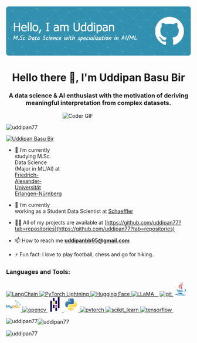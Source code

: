 ![Header](./github-header-image.png)

<h1 align="center">Hello there 👋, I'm Uddipan Basu Bir</h1>
<h3 align="center">A data science & AI enthusiast with the motivation of deriving meaningful interpretation from complex datasets.</h3>

<img alt="Coder GIF" align="right" height=250 width=350 src="https://user-images.githubusercontent.com/74038190/212748842-9fcbad5b-6173-4175-8a61-521f3dbb7514.gif" />
<br>
<p align="left"> <img src="https://komarev.com/ghpvc/?username=uddipan77&label=Profile%20views&color=0e75b6&style=flat" alt="uddipan77" /> </p>

<p align="left"> 
  <a href="https://www.linkedin.com/in/uddipan-basu-bir" target="_blank">
    <img src="https://img.shields.io/badge/LinkedIn-Uddipan%20Basu%20Bir-blue?style=for-the-badge&logo=linkedin" alt="Uddipan Basu Bir" />
  </a> 
</p>

- 🌱 I’m currently studying M.Sc. Data Science (Major in ML/AI) at [Friedrich-Alexander-Universität Erlangen-Nürnberg](https://www.fau.de)

- 🔭 I’m currently working as a Student Data Scientist at [Schaeffler](https://www.schaeffler.de/de/)

- 👨‍💻 All of my projects are available at [https://github.com/uddipan77?tab=repositories](https://github.com/uddipan77?tab=repositories)

- 📫 How to reach me **uddipanbb95@gmail.com**

- ⚡ Fun fact: I love to play football, chess and go for hiking.


<h3 align="left">Languages and Tools:</h3>
<p align="left"> 
<a href="https://github.com/hwchase17/langchain" target="_blank" rel="noreferrer">
    <img src="https://raw.githubusercontent.com/hwchase17/langchain/master/docs/img/langchain-logo.png" alt="LangChain" width="40" height="40"/>
  </a>
  <a href="https://www.pytorchlightning.ai/" target="_blank" rel="noreferrer">
    <img src="https://raw.githubusercontent.com/PyTorchLightning/pytorch-lightning/master/docs/source/img/pytorch-lightning-logo-dark.png" alt="PyTorch Lightning" width="40" height="40"/>
  </a>
  <a href="https://huggingface.co/" target="_blank" rel="noreferrer">
    <img src="https://huggingface.co/front/assets/huggingface_logo.svg" alt="Hugging Face" width="40" height="40"/>
  </a>
  <a href="https://github.com/ggerganov/llama.cpp" target="_blank" rel="noreferrer">
    <img src="https://github.com/ggerganov/llama.cpp/blob/master/logo.png?raw=true" alt="LLaMA" width="40" height="40"/>
  </a>
</a> <a href="https://git-scm.com/" target="_blank" rel="noreferrer"> <img src="https://www.vectorlogo.zone/logos/git-scm/git-scm-icon.svg" alt="git" width="40" height="40"/> </a> <a href="https://www.java.com" target="_blank" rel="noreferrer"> <img src="https://raw.githubusercontent.com/devicons/devicon/master/icons/java/java-original.svg" alt="java" width="40" height="40"/> </a> <a href="https://www.mysql.com/" target="_blank" rel="noreferrer"> <img src="https://raw.githubusercontent.com/devicons/devicon/master/icons/mysql/mysql-original-wordmark.svg" alt="mysql" width="40" height="40"/> </a> <a href="https://opencv.org/" target="_blank" rel="noreferrer"> <img src="https://www.vectorlogo.zone/logos/opencv/opencv-icon.svg" alt="opencv" width="40" height="40"/> </a> <a href="https://pandas.pydata.org/" target="_blank" rel="noreferrer"> <img src="https://raw.githubusercontent.com/devicons/devicon/2ae2a900d2f041da66e950e4d48052658d850630/icons/pandas/pandas-original.svg" alt="pandas" width="40" height="40"/> </a> <a href="https://www.python.org" target="_blank" rel="noreferrer"> <img src="https://raw.githubusercontent.com/devicons/devicon/master/icons/python/python-original.svg" alt="python" width="40" height="40"/> </a> <a href="https://pytorch.org/" target="_blank" rel="noreferrer"> <img src="https://www.vectorlogo.zone/logos/pytorch/pytorch-icon.svg" alt="pytorch" width="40" height="40"/> </a> <a href="https://scikit-learn.org/" target="_blank" rel="noreferrer"> <img src="https://upload.wikimedia.org/wikipedia/commons/0/05/Scikit_learn_logo_small.svg" alt="scikit_learn" width="40" height="40"/> </a> <a href="https://www.tensorflow.org" target="_blank" rel="noreferrer"> <img src="https://www.vectorlogo.zone/logos/tensorflow/tensorflow-icon.svg" alt="tensorflow" width="40" height="40"/> </a> </p>

<p>
  <img align="left" src="https://github-readme-stats.vercel.app/api/top-langs?username=uddipan77&show_icons=true&locale=en&layout=compact&bg_color=0D1117&border_color=FFFFFF&text_color=E6E6E6&title_color=FF5370" alt="uddipan77" />
</p>

<p>
  <img align="center" src="https://github-readme-stats.vercel.app/api?username=uddipan77&show_icons=true&locale=en&bg_color=0D1117&border_color=FFFFFF&text_color=E6E6E6&title_color=FF5370" alt="uddipan77" />
</p>

<p>
  <img align="center" src="https://github-readme-streak-stats.herokuapp.com/?user=uddipan77&background=0D1117&border=FFFFFF&stroke=E6E6E6&ring=FF5370&fire=FF5370&currStreakLabel=FF5370&sideLabels=FF5370&dates=E6E6E6&currStreakNum=FFD700&sideNums=FFD700" alt="uddipan77" />
</p>